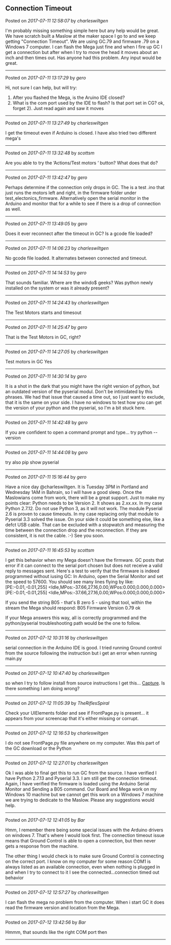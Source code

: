 ## Connection Timeout
Posted on *2017-07-11 12:58:07* by *charleswiltgen*

I'm probably missing something simple here but any help would be great.  We have scratch built a Maslow at the maker space I go to and we keep getting "Connection Timeout".  We are using GC.79 and firmware .79 on a Windows 7 computer.  I can flash the Mega just fine and when I fire up GC I get a connection but after when I try to move the head it moves about an inch and then times out.  Has anyone had this problem.  Any input would be great.

---

Posted on *2017-07-11 13:17:29* by *gero*

Hi, not sure I can help, but will try:
1) After you flashed the Mega, is the Aruino IDE closed?
2) What is the com port used by the IDE to flash? Is that port set in CG?
ok, forget 2). Just read again and saw it moves

---

Posted on *2017-07-11 13:27:49* by *charleswiltgen*

I get the timeout even if Arduino is closed.  I have also tried two different mega's

---

Posted on *2017-07-11 13:32:48* by *scottsm*

Are you able to try the ‘Actions/Test motors ‘ button? What does that do?

---

Posted on *2017-07-11 13:42:47* by *gero*

Perhaps determine if the connection only drops in GC. The is a test .ino that just runs the motors left and right, in the firmware folder under test_electonics_firmware. Alternatively open the serial monitor in the Arduino and monitor that for a while to see if there is a drop of connection as well.

---

Posted on *2017-07-11 13:49:05* by *gero*

Does it ever reconnect after the timeout in GC?
Is a gcode file loaded?

---

Posted on *2017-07-11 14:06:23* by *charleswiltgen*

No gcode file loaded.  It alternates between connected and timeout.

---

Posted on *2017-07-11 14:14:53* by *gero*

That sounds familiar. Where are the windo$ geeks? Was python newly installed on the system or was it already present?

---

Posted on *2017-07-11 14:24:43* by *charleswiltgen*

The Test Motors starts and timesout

---

Posted on *2017-07-11 14:25:47* by *gero*

That is the Test Motors in GC, right?

---

Posted on *2017-07-11 14:27:05* by *charleswiltgen*

Test motors in GC Yes

---

Posted on *2017-07-11 14:30:14* by *gero*

It is a shot in the dark that you might have the right version of python, but an outdated version of the pyserial modul. Don't be intimidated by this phrases. We had that issue that caused a time out, so I just want to exclude, that it is the same on your side. I have no windows to test how you can get the version of your python and the pyserial, so I'm a bit stuck here.

---

Posted on *2017-07-11 14:42:48* by *gero*

If you are confident to open a command prompt and type... try
python --version

---

Posted on *2017-07-11 14:44:08* by *gero*

try also
pip show pyserial

---

Posted on *2017-07-11 15:16:44* by *gero*

Have a nice day @charleswiltgen. It is Tuesday 3PM in Portland and Wednesday 1AM in Bahrain, so I will have a good sleep. Once the Maslowians come from work, there will be a great support.
Just to make my points clear:
Python needs to be Version 2. It shows as 2.xx.xx. In my case Python 2.7.12. Do not use Python 3, as it will not work.
The module Pyserial 2.6 is proven to cause timeouts. In my case replacing only that module to Pyserial 3.3 solved the issue.
On your side it could be something else, like a defct USB cable. That can be excluded with a stopwatch and measuring the time between the connection drop and the reconnection. If they are consistent, it is not the cable. :-) See you soon.

---

Posted on *2017-07-11 16:45:53* by *scottsm*

I get this behavior when my Mega doesn't have the firmware. GC posts that error if it can connect to the serial port chosen but does not receive a valid reply to messages sent.
 Here's a test to verify that the firmware is indeed programmed without iusing GC: In Arduino, open the Serial Monitor and set the speed to 57600. You should see many lines flying by like:
[PE:-0.01,-0.01,255]
<Idle,MPos:-37.66,27.16,0.00,WPos:0.000,0.000,0.000>
[PE:-0.01,-0.01,255]
<Idle,MPos:-37.66,27.16,0.00,WPos:0.000,0.000,0.000>

If you send the string B05 - that's B zero 5 - using that tool, within the stream the Mega should respond:
B05
Firmware Version 0.79
ok

If your Mega answers this way, all is correctly programmed and the python/pyserial troubleshooting path would be the one to follow.

---

Posted on *2017-07-12 10:31:16* by *charleswiltgen*

serial connection in the Arduino IDE is good.  I tried running Ground control from the source following the instruction but i get an error when running main.py

---

Posted on *2017-07-12 10:47:40* by *charleswiltgen*

so when I try to follow install from source instructions I get this... [Capture](//muut.com/u/maslowcnc/s1/:maslowcnc:SYD4:capture.png.jpg).  Is there something I am doing wrong?

---

Posted on *2017-07-12 11:05:39* by *TheRiflesSpiral*

Check your UIElements folder and see if FrontPage.py is present... it appears from your screencap that it's either missing or corrupt.

---

Posted on *2017-07-12 12:16:53* by *charleswiltgen*

I do not see FrontPage.py file anywhere on my computer.  Was this part of the GC download or the Python

---

Posted on *2017-07-12 12:27:01* by *charleswiltgen*

Ok I was able to final get this to run GC from the source.  I have verified I have Python 2.7.13 and Pyserial 3.3.  I am still get the connection timeout.  Again, I have verified the firmware is loaded using the Arduino Serial Monitor and Sending a B05 command.  Our Board and Mega work on my Windows 10 machine but we cannot get this work on a Windows 7 machine we are trying to dedicate to the Maslow.  Please any suggestions would help.

---

Posted on *2017-07-12 12:41:05* by *Bar*

Hmm, I remember there being some special issues with the Arduino drivers on windows 7. That's where I would look first. The connection timeout issue means that Ground Control is able to open a connection, but then never gets a response from the machine.

The other thing I would check is to make sure Ground Control is connecting on the correct port. I know on my computer for some reason COM1 is always listed as an available connection, even when nothing is plugged in and when I try to connect to it I see the connected...connection timed out behavior

---

Posted on *2017-07-12 12:57:27* by *charleswiltgen*

I can flash the mega no problem from the computer.  When i start GC it does read the firmware version and location from the Mega.

---

Posted on *2017-07-12 13:42:56* by *Bar*

Hmmm, that sounds like the right COM port then

---

